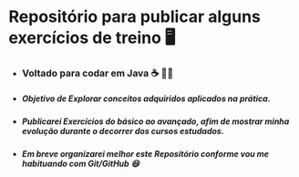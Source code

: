 # Repositório para publicar alguns exercícios de treino :desktop_computer:



- ### Voltado para codar em Java :coffee: :man_teacher:

- ##### Objetivo de Explorar conceitos adquiridos aplicados na prática.

- ##### Publicarei Exercícios do básico ao avançado, afim de mostrar minha evolução durante o decorrer dos cursos estudados.

- ##### Em breve organizarei melhor este Repositório conforme vou me habituando com Git/GitHub :laughing:

